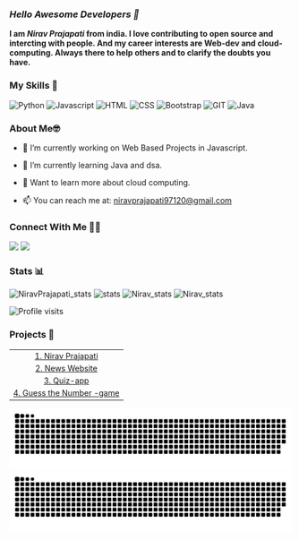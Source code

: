 ### ***Hello Awesome Developers 👋***

__I am *Nirav Prajapati* from india. I love contributing to open source and intercting with people. And my career interests are Web-dev and cloud-computing. Always there to help others and to clarify the doubts you have.__

### My Skills 🚀

![Python](https://img.shields.io/badge/python-%3776AB.svg?style=for-the-badge&logo=python&logoColor=white&color=3776AB) ![Javascript](https://img.shields.io/badge/javscript-%F7DF1E.svg?style=for-the-badge&logo=javascript&logoColor=black&color=F7DF1E) ![HTML](https://img.shields.io/badge/html5-%3776AB.svg?style=for-the-badge&logo=html5&logoColor=white&color=E34F26) ![CSS](https://img.shields.io/badge/css3-%1572B6.svg?style=for-the-badge&logo=css3&logoColor=white&color=1572B6) ![Bootstrap](https://img.shields.io/badge/bootstrap-%3776AB.svg?style=for-the-badge&logo=bootstrap&logoColor=white&color=563D7C) ![GIT](https://img.shields.io/badge/git-%3776AB.svg?style=for-the-badge&logo=git&logoColor=white&color=F05032) ![Java](https://img.shields.io/badge/java-%7396.svg?style=for-the-badge&logo=java&logoColor=white&color=007396) 

### About Me🤓

- 🔭 I’m currently working on Web Based Projects in Javascript.

- 🌱 I’m currently learning Java and dsa.

- 🏫  Want to learn more about cloud computing.

- 📫 You can reach me at: <a href="mailto: niravprajapati97120@gmail.com">niravprajapati97120@gmail.com</a>

### Connect With Me 🤝🤝

[<img src = "https://img.shields.io/badge/Nirav97120-%2320A1F1.svg?&style=for-the-badge&logo=twitter&logoColor=white">](https://twitter.com/Nirav97120)
[<img src = "https://img.shields.io/badge/LinkedIn-0077B5?style=for-the-badge&logo=linkedin&logoColor=white">](https://www.linkedin.com/in/nirav-prajapati-77a588223)

### Stats 📊

  <img height="180em" src="https://github-readme-stats.vercel.app/api?username=Niravprajapati1&show_icons=true" alt="NiravPrajapati_stats" /> 

  <img height="180em" src="https://github-readme-stats.vercel.app/api/top-langs/?username=Niravprajapati1&layout=compact" alt="stats" />

  <img height="180em" src="https://github-readme-streak-stats.herokuapp.com/?user=Niravprajapati1&" alt="Nirav_stats"/>
<img height="180em" src="https://activity-graph.herokuapp.com/graph?username=Niravprajapati1&theme=react-dark&hide_border=true&area=true" alt="Nirav_stats"/>
<p align="left"> <img src="https://komarev.com/ghpvc/?username=Niravprajapati1" alt="Profile visits" /></p>

### Projects 🌟

<!--START_SECTION:data-section-->

<table width="100%">
<tr><td align="center"><a href="https://github.com/Niravprajapati1/Niravprajapati1">1. Nirav Prajapati</a> </td></tr>
<tr><td align="center"><a href="https://github.com/Niravprajapati1/News-website">2. News Website</a> </td></tr>
<tr><td align="center"><a href="https://github.com/Niravprajapati1/quiz-app">3. Quiz-app</a> </td></tr>
<tr><td align="center"><a href="https://github.com/Niravprajapati1/GuessNumberGame">4. Guess the Number -game</a> </td></tr></table>

<!--END_SECTION:data-section-->
![github contribution grid snake animation](https://raw.githubusercontent.com/platane/platane/output/github-contribution-grid-snake-dark.svg#gh-dark-mode-only)![github contribution grid snake animation](https://raw.githubusercontent.com/platane/platane/output/github-contribution-grid-snake.svg#gh-light-mode-only)
